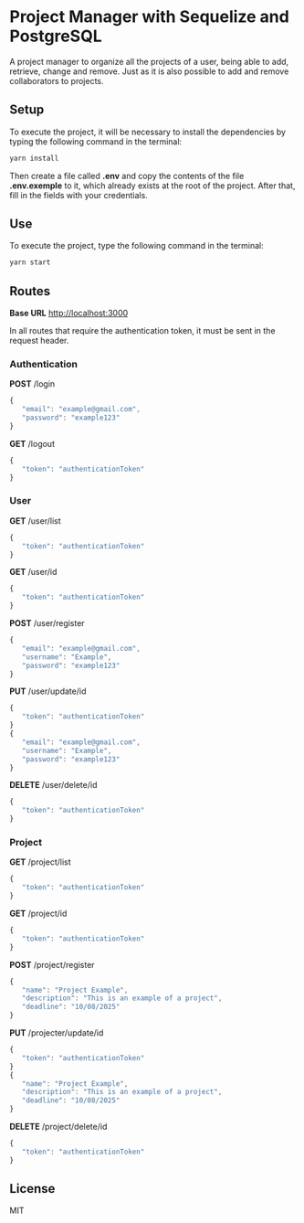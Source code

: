 # Project Manager with Sequelize and PostgreSQL

A project manager to organize all the projects of a user, being able to add, retrieve, change and remove. Just as it is also possible to add and remove collaborators to projects.

## Setup

To execute the project, it will be necessary to install the dependencies by typing the following command in the terminal:

```bash
yarn install
```

Then create a file called **.env** and copy the contents of the file **.env.exemple** to it, which already exists at the root of the project. After that, fill in the fields with your credentials.

## Use

To execute the project, type the following command in the terminal:

```bash
yarn start
```

## Routes

**Base URL** [http://localhost:3000](http://localhost:3000)

In all routes that require the authentication token, it must be sent in the request header.

### Authentication

**POST** /login
```javascript
{
   "email": "example@gmail.com",
   "password": "example123"
}
```

**GET** /logout
```javascript
{
   "token": "authenticationToken"
}
```

### User

**GET** /user/list

```javascript
{
   "token": "authenticationToken"
}
```
**GET** /user/id

```javascript
{
   "token": "authenticationToken"
}
```

**POST** /user/register
```javascript
{
   "email": "example@gmail.com",
   "username": "Example",
   "password": "example123"
}
```
**PUT** /user/update/id
```javascript
{
   "token": "authenticationToken"
}
{
   "email": "example@gmail.com",
   "username": "Example",
   "password": "example123"
}
```

**DELETE** /user/delete/id
```javascript
{
   "token": "authenticationToken"
}
```

### Project

**GET** /project/list
```javascript
{
   "token": "authenticationToken"
}
```

**GET** /project/id
```javascript
{
   "token": "authenticationToken"
}
```

**POST** /project/register
```javascript
{
   "name": "Project Example",
   "description": "This is an example of a project",
   "deadline": "10/08/2025"
}
```

**PUT** /projecter/update/id
```javascript
{
   "token": "authenticationToken"
}
{
   "name": "Project Example",
   "description": "This is an example of a project",
   "deadline": "10/08/2025"
}
```

**DELETE** /project/delete/id
```javascript
{
   "token": "authenticationToken"
}
```

## License

MIT
